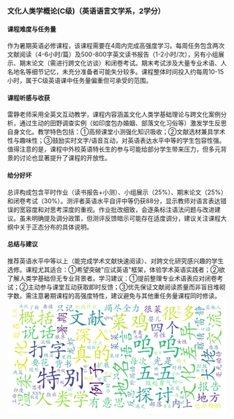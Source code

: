 ### 文化人类学概论(C级)（英语语言文学系，2学分）

#### 课程难度与任务量  
作为暑期英语必修课程，该课程需要在4周内完成高强度学习。每周任务包含两次文献阅读（4-6小时/篇）及500-800字英文读书报告（1-2小时/次），另有小组展示、期末论文（需进行跨文化访谈）和闭卷考试。期末考试涉及大量专业术语、人名地名等细节记忆，未充分准备者可能失分较多。课程整体时间投入约每周10-15小时，属于C级英语课中任务量偏重但可承受的范围。

#### 课程听感与收获  
雷静老师采用全英文互动教学，课程内容涵盖文化人类学基础理论与跨文化案例分析，通过生动的田野调查实例（如印度包办婚姻、部落文化习俗等）激发学生反思自身文化。教学特色包括：①高频课堂小测强化知识吸收；②文献选材兼具学术性与趣味性；③鼓励实时文字/语音互动，对英语表达水平中等的学生包容性强。值得注意的是，课程中外校英语特长生的参与可能给部分学生带来压力，但多元背景的讨论也显著提升了课程的开放性。

#### 给分好坏  
总评构成包含平时作业（读书报告+小测）、小组展示（25%）、期末论文（25%）和闭卷考试（30%）。测评者英语水平自评中等仍获88分，显示教师对语言表达错误的宽容度和对思考深度的重视。作业批改细致，会逐条标注语法问题与改进建议。虽未明确提及调分政策，但测评反馈暗示可能存在适度调分，建议关注课程大纲中关于正态分布的具体说明。

#### 总结与建议  
推荐英语水平中等以上（能完成学术文献快速阅读）、对跨文化研究感兴趣的学生选修。课程尤其适合：①希望突破"应试英语"框架，体验学术英语实践者；②欲了解人类学基础但无专业背景者。学习建议：①提前整理专业术语表应对闭卷考试；②主动参与课堂互动获取即时反馈；③优先保证文献阅读质量而非盲目堆砌字数。需注意暑期课程的高强度特性，建议避免与其他重任务量课程同时修读。
![wordcloud](wordcloud.png)